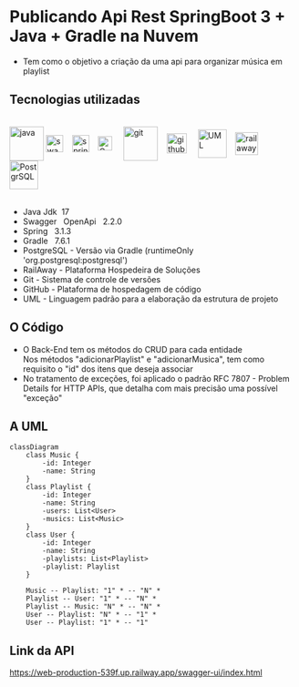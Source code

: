  # Publicando Api Rest SpringBoot 3 +  Java + Gradle na Nuvem
 
 - Tem como o objetivo a criação da uma api para organizar música em playlist

## Tecnologias utilizadas

<div style="display: inline_block">
</br>
  <img height="60" width="" align="center"alt="java"src="https://cdn.jsdelivr.net/gh/devicons/devicon/icons/java/java-original-wordmark.svg"/>
  <img height="30" width="" align="center"alt="swagger"src="https://www.nearshoretechnology.com/sites/default/cache/file/407A40F4-EC23-4856-A6E28B4B9CCF61AB.png" />&nbsp;&nbsp;&nbsp;
  <img height="30" width="" align="center"alt="spring"src="https://cdn.jsdelivr.net/gh/devicons/devicon/icons/spring/spring-original.svg" />&nbsp;&nbsp;&nbsp;
  <img height="25" width="" align="center"alt="Gradle"src="https://www.cdnlogo.com/logos/g/48/gradle.svg" /> &nbsp;&nbsp;&nbsp;
  <img height="60" width="" align="center"alt="git"src="https://cdn.jsdelivr.net/gh/devicons/devicon/icons/git/git-plain-wordmark.svg" />&nbsp;&nbsp;&nbsp;
  <img height="35" width="" align="center"alt="github"src="https://cdn-icons-png.flaticon.com/512/270/270798.png" /> 
  &nbsp;&nbsp;&nbsp;
  <img height="50" width="" align="center"alt="UML"src="https://upload.wikimedia.org/wikipedia/commons/thumb/d/d5/UML_logo.svg/400px-UML_logo.svg.png?20201218070520" />&nbsp;&nbsp;&nbsp;
  <img height="40" width="" align="center"alt="railaway"src="https://railway.app/brand/logotype-light.png" /> 
  &nbsp;&nbsp;&nbsp;
  <img height="50" width="" align="center"alt="PostgrSQL"src="https://cdn.jsdelivr.net/gh/devicons/devicon/icons/postgresql/postgresql-plain.svg" />
              

</div></br>

- Java Jdk&nbsp; 17
- Swagger &nbsp;&nbsp;OpenApi &nbsp; 2.2.0
- Spring &nbsp;  3.1.3
- Gradle &nbsp;  7.6.1 
- PostgreSQL - Versão via Gradle (runtimeOnly 'org.postgresql:postgresql')
- RailAway - Plataforma Hospedeira de Soluções
- Git - Sistema de controle de versões
- GitHub - Plataforma de hospedagem de código
- UML - Linguagem padrão para a elaboração da estrutura de projeto

## O Código


- O Back-End tem os métodos do CRUD para cada entidade <br>
Nos métodos "adicionarPlaylist" e "adicionarMusica", tem como requisito o "id" dos itens que deseja associar<br>
- No tratamento de exceções, foi aplicado o padrão RFC 7807 - Problem Details for HTTP APIs, que detalha com mais precisão uma possível "exceção"

## A UML

```mermaid
classDiagram
    class Music {
        -id: Integer
        -name: String
    }
    class Playlist {
        -id: Integer
        -name: String
        -users: List<User>
        -musics: List<Music>
    }
    class User {
        -id: Integer
        -name: String
        -playlists: List<Playlist>
        -playlist: Playlist
    }

    Music -- Playlist: "1" * -- "N" *
    Playlist -- User: "1" * -- "N" *
    Playlist -- Music: "N" * -- "N" *
    User -- Playlist: "N" * -- "1" *
    User -- Playlist: "1" * -- "1"
```
## Link da API
https://web-production-539f.up.railway.app/swagger-ui/index.html

